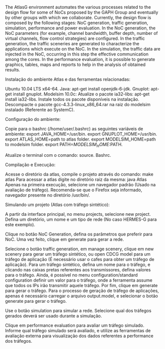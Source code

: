The AtlasG environment automates the various processes related to the design flow for some of NoCs proposed by the GAPH Group and eventually by other groups with which we collaborate. Currently, the design flow is composed by the following stages: NoC generation, traffic generation, simulation, performance and power evaluation. In the NoC generation, the NoC parameters (for example, channel bandwidth, buffer depth, number of virtual channels, flow control strategies) are configured. In the traffic generation, the traffic sceneries are generated to characterize the applications which execute on the NoC. In the simulation, the traffic data are injected in the NoC, occurring in this step the effective communication among the cores. In the performance evaluation, it is possible to generate graphics, tables, maps and reports to help in the analysis of obtained results.

Instalação do ambiente Atlas e das ferramentas relacionadas:

Ubuntu 10.04 LTS x64-64.
Java: apt-get install openjdk-6-jdk.
Gnuplot: apt-get install gnuplot.
Modelsim 10.0c:
  Atualize o pacote ia32-libs: apt-get install ia32-libs.
  Instale todos os pacote disponíveis na instalação.
Descompacte o pacote gcc-4.3.3-linux_x86_64.rar na raiz do modelsim instalado (Referente ao SystemC).

Configuração do ambiente:

Copie para o bashrc (/home/user/.bashrc) as seguintes variáveis de ambiente:
  export JAVA_HOME=/usr/bin.
  export GNUPLOT_HOME=/usr/bin.
  export ATLAS_HOME=path to atlas folder.
  export MODELSIM_HOME=path to modelsim folder.
  export PATH=$MODELSIM_HOME:$PATH.

Atualize o terminal com o comando: source. Bashrc.

Compilação e Execução:

Acesse o diretório da atlas, compile o projeto através do comando: make atlas
Para acessar a atlas digite no diretório raiz da mesma: java Atlas
Apenas na primeira execução, selecione um navegador padrão (Usado na avaliação de tráfego). 
Recomenda-se que o Firefox seja informado, navegador presente no diretório /usr/bin/.

Simulando um projeto (Atlas com tráfego sintético):

A partir da interface principal, no menu projects, selecione new project. Defina um diretório, um nome e um tipo de rede (No caso HERMES-G para este exemplo).

Clique no botão NoC Generation, defina os parâmetros que preferir para NoC. Uma vez feito, clique em generate para gerar a rede.

Selecione o botão traffic generation, em manage scenery, clique em new scenery para gerar um tráfego sintético, ou open CDCG model para um tráfego de aplicação (É necessário usar o cafes para obter um tráfego de aplicação). Para um tráfego sintético, defina um nome para o tráfego, e clicando nas caixas pretas referentes aos transmissores, defina valores para o tráfego. Ainda, é possível no menu configuration/standard configuration definir um valor para o tráfego, onde a ferramenta assume que todos os IPs irão transmitir aquele tráfego. Por fim, clique em generate para gerar o tráfego. Para o processo de geração de tráfego de aplicações, apenas é necessário carregar o arquivo output.model, e selecionar o botão generate para gerar o tráfego.

Use o botão simulation para simular a rede. Selecione qual dos tráfegos gerados deverá ser usado durante a simulação.

Clique em performance evaluation para avaliar um tráfego simulado. Informe qual tráfego simulado será avaliado, e utilize as ferramentas de avaliação externa para visualização dos dados referentes a performance dos tráfegos.
